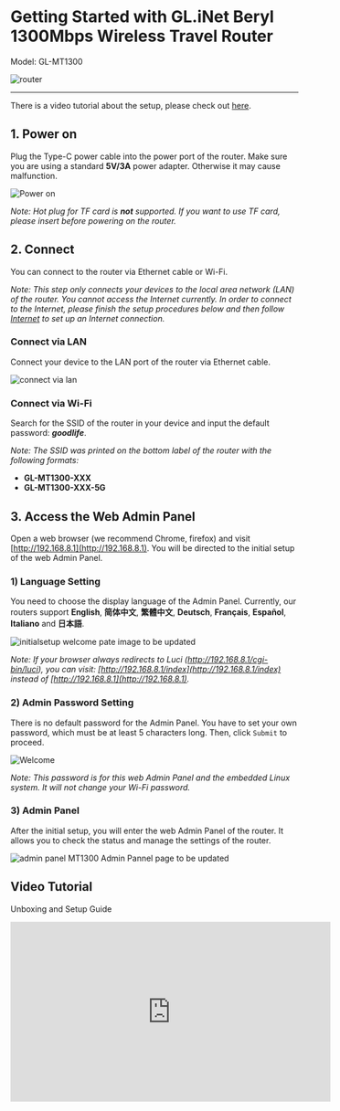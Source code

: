 # Getting Started with GL.iNet Beryl 1300Mbps Wireless Travel Router

Model: GL-MT1300

![router](https://static.gl-inet.com/docs/en/3/setup/mt1300/Interface.jpg)

---

There is a video tutorial about the setup, please check out [here](#video-tutorial).


## 1. Power on 

Plug the Type-C power cable into the power port of the router. Make sure you are using a standard **5V/3A** power adapter. Otherwise it may cause malfunction.

![Power on](https://static.gl-inet.com/docs/en/3/setup/mt1300/power-up.jpg)

*Note: Hot plug for TF card is **not** supported. If you want to use TF card, please insert before powering on the router.*

## 2. Connect 

You can connect to the router via Ethernet cable or Wi-Fi.

*Note: This step only connects your devices to the local area network (LAN) of the router. You cannot access the Internet currently. In order to connect to the Internet, please finish the setup procedures below and then follow [Internet](internet.md) to set up an Internet connection.*

### Connect via LAN 
Connect your device to the LAN port of the router via Ethernet cable.

![connect via lan](https://static.gl-inet.com/docs/en/3/setup/mt1300/plug.jpg)

### Connect via Wi-Fi
Search for the SSID of the router in your device and input the default password: ***goodlife***.

*Note: The SSID was printed on the bottom label of the router with the following formats:*

- **GL-MT1300-XXX**
- **GL-MT1300-XXX-5G**

## 3. Access the Web Admin Panel

Open a web browser (we recommend Chrome, firefox) and visit [http://192.168.8.1](http://192.168.8.1). You will be directed to the initial setup of the web Admin Panel.

### 1) Language Setting
You need to choose the display language of the Admin Panel. Currently, our routers support **English**, **简体中文**, **繁體中文**, **Deutsch**, **Français**, **Español**, **Italiano** and **日本語**. 

![initialsetup](https://static.gl-inet.com/docs/en/3/setup/mt1300/language.png) welcome pate image to be updated

*Note: If your browser always redirects to Luci (http://192.168.8.1/cgi-bin/luci), you can  visit: [http://192.168.8.1/index](http://192.168.8.1/index) instead of [http://192.168.8.1](http://192.168.8.1).*

### 2) Admin Password Setting
There is no default password for the Admin Panel. You have to set your own password, which must be at least 5 characters long. Then, click `Submit` to proceed.

![Welcome](https://static.gl-inet.com/docs/en/3/setup/mt1300/password.jpg)

*Note: This password is for this web Admin Panel and the embedded Linux system. It will not change your Wi-Fi password.*

### 3) Admin Panel
After the initial setup, you will enter the web Admin Panel of the router. It allows you to check the status and manage the settings of the router.

![admin panel](https://static.gl-inet.com/docs/en/3/setup/mt1300/admin_panel.png) MT1300 Admin Pannel page to be updated

## Video Tutorial

Unboxing and Setup Guide

<iframe width="560" height="315" src="https://www.youtube.com/embed/rT9cs6l0vBc" title="YouTube video player" frameborder="0" allow="accelerometer; autoplay; clipboard-write; encrypted-media; gyroscope; picture-in-picture" allowfullscreen></iframe>
